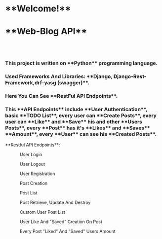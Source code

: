 <h1>**Welcome!**</h1>
<h1>**Web-Blog API**</h1>
<br>
<br>  
<h3>This project is written on **Python** programming language.</h3>
<h3>Used Frameworks And Libraries: **Django, Django-Rest-Framework,drf-yasg (swagger)**.
</h3>
<h3>Here You Can See **RestFul API Endpoints**.</h3>
<h3>This **API Endpoints** include **User Authentication**, basic **TODO List**, every user can **Create Posts**, every 
user can **Like** and **Save** his and other **Users Posts**, every **Post** has it's **Likes** and **Saves** 
**Amount**, every **User** can see his **Created Posts**. </h3>
**Restful API Endpoints**:
<ul>
    <ol>
        User Login
    </ol>
    <ol>
        User Logout
    </ol>
    <ol>
        User Registration
    </ol>
    <ol>
        Post Creation
    </ol>
    <ol>
        Post List
    </ol>
    <ol>
        Post Retrieve, Update And Destroy
    </ol>
    <ol>
        Custom User Post List
    </ol>
    <ol>
        User Like And "Saved" Creation On Post
    </ol>
    <ol>
        Every Post "Liked" And "Saved" Users Amount 
    </ol>
</ul>

